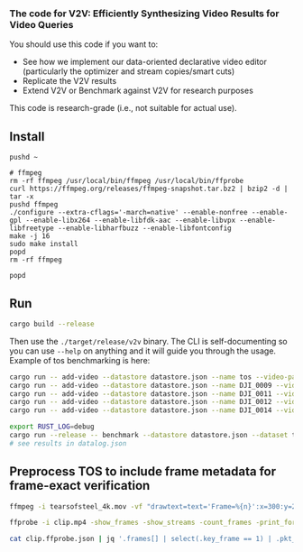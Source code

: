 ### The code for V2V: Efficiently Synthesizing Video Results for Video Queries

You should use this code if you want to:

* See how we implement our data-oriented declarative video editor (particularly the optimizer and stream copies/smart cuts)
* Replicate the V2V results
* Extend V2V or Benchmark against V2V for research purposes

This code is research-grade (i.e., not suitable for actual use).

## Install

```
pushd ~

# ffmpeg
rm -rf ffmpeg /usr/local/bin/ffmpeg /usr/local/bin/ffprobe
curl https://ffmpeg.org/releases/ffmpeg-snapshot.tar.bz2 | bzip2 -d | tar -x
pushd ffmpeg
./configure --extra-cflags='-march=native' --enable-nonfree --enable-gpl --enable-libx264 --enable-libfdk-aac --enable-libvpx --enable-libfreetype --enable-libharfbuzz --enable-libfontconfig
make -j 16
sudo make install
popd
rm -rf ffmpeg

popd
```

## Run

```bash
cargo build --release
```

Then use the `./target/release/v2v` binary. The CLI is self-documenting so you can use `--help` on anything and it will guide you through the usage.
Example of tos benchmarking is here:

```bash
cargo run -- add-video --datastore datastore.json --name tos --video-path videos/clip.mp4 --ffprobe-json videos/clip.ffprobe.json
cargo run -- add-video --datastore datastore.json --name DJI_0009 --video-path videos/DJI_0009.mp4 --ffprobe-json videos/DJI_0009.ffprobe.json
cargo run -- add-video --datastore datastore.json --name DJI_0011 --video-path videos/DJI_0011.mp4 --ffprobe-json videos/DJI_0011.ffprobe.json
cargo run -- add-video --datastore datastore.json --name DJI_0012 --video-path videos/DJI_0012.mp4 --ffprobe-json videos/DJI_0012.ffprobe.json
cargo run -- add-video --datastore datastore.json --name DJI_0014 --video-path videos/DJI_0014.mp4 --ffprobe-json videos/DJI_0014.ffprobe.json

export RUST_LOG=debug
cargo run --release -- benchmark --datastore datastore.json --dataset tos
# see results in datalog.json
```

## Preprocess TOS to include frame metadata for frame-exact verification


```bash
ffmpeg -i tearsofsteel_4k.mov -vf "drawtext=text='Frame=%{n}':x=300:y=200:fontcolor=white:fontsize=35:box=1:boxcolor=white@0.5,drawtext=text='pts_rational=%{expr\\:n*12288}':x=300:y=250:fontcolor=white:fontsize=35:box=1:boxcolor=white@0.5,drawtext=text='PTS_HMS=%{pts \\: hms}':x=300:y=300:fontcolor=white:fontsize=35:box=1:boxcolor=white@0.5,drawtext=text='PTS_FLT=%{pts \\: flt}':x=300:y=350:fontcolor=white:fontsize=35:box=1:boxcolor=white@0.5" -c:a copy -c:v libx264 -crf 26 -preset ultrafast -vsync 0 -enc_time_base -1 tearsofsteel_4k_anot.mp4

ffprobe -i clip.mp4 -show_frames -show_streams -count_frames -print_format json -select_streams v > clip.ffprobe.json

cat clip.ffprobe.json | jq '.frames[] | select(.key_frame == 1) | .pkt_pts' | awk '{printf "clip0009_key.insert(Rational64::new(%d, 12288));\n", $1}'
```

